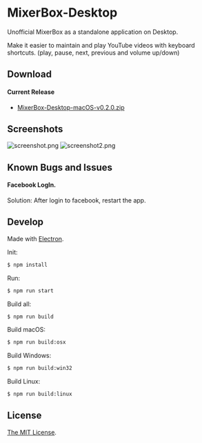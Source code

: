 MixerBox-Desktop
========

Unofficial MixerBox as a standalone application on Desktop.

Make it easier to maintain and play YouTube videos with keyboard shortcuts. (play, pause, next, previous and volume up/down)


Download
--------

#### Current Release

*   [MixerBox-Desktop-macOS-v0.2.0.zip](https://github.com/pcwu/mixerbox-desktop/releases/download/v0.2.0/MixerBox-Desktop-macOS-v0.2.0.zip)


Screenshots
--------

![screenshot.png](screenshot.png)
![screenshot2.png](screenshot2.png)

Known Bugs and Issues
--------

#### Facebook LogIn.

Solution: After login to facebook, restart the app.

Develop
--------

Made with [Electron](http://electron.atom.io).

Init:
```bash
$ npm install
```

Run:
```bash
$ npm run start
```

Build all:
```bash
$ npm run build
```

Build macOS:
```bash
$ npm run build:osx
```

Build Windows:
```bash
$ npm run build:win32
```

Build Linux:
```bash
$ npm run build:linux
```

License
-------

[The MIT License](LICENSE).
